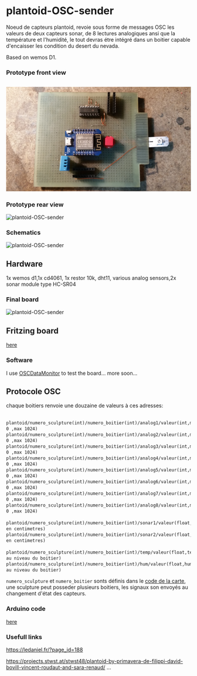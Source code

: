 # plantoid-OSC-sender

Noeud de capteurs plantoid, revoie sous forme de messages OSC les valeurs de deux capteurs sonar, de 8 lectures analogiques ansi que la température et l'humidité, le tout devras étre intégré dans un boitier capable d'encaisser les condition du desert du nevada.

Based on wemos D1.

### Prototype front view
##
![plantoid-OSC-sender](https://github.com/mart1ver/plantoid-OSC-sender/blob/master/images/front.jpg)
### Prototype rear view
![plantoid-OSC-sender](https://github.com/mart1ver/plantoid-OSC-sender/blob/master/images/back.jpg)

### Schematics
![plantoid-OSC-sender](https://github.com/mart1ver/plantoid-OSC-sender/blob/master/shema%20fritzing/plantoid_sch%C3%A9ma.jpg)
## Hardware
1x wemos d1,1x cd4061, 1x restor 10k, dht11, various analog sensors,2x sonar module type HC-SR04
### Final board
![plantoid-OSC-sender](https://github.com/mart1ver/plantoid-OSC-sender/blob/master/shema%20fritzing/plantoid_circuit%20imprim%C3%A9.jpg)
## Fritzing board
[here](https://github.com/mart1ver/plantoid-OSC-sender/blob/master/shema%20fritzing/plantoid%20box%20Sketch.fzz)
### Software
I use [OSCDataMonitor](https://github.com/kasperkamperman/OSCDataMonitor) to test the board... more soon...
## Protocole OSC
chaque boitiers renvoie une douzaine de valeurs à ces adresses:
```

plantoid/numero_sculpture(int)/numero_boitier(int)/analog1/valeur(int,min 0 ,max 1024)
plantoid/numero_sculpture(int)/numero_boitier(int)/analog2/valeur(int,min 0 ,max 1024)
plantoid/numero_sculpture(int)/numero_boitier(int)/analog3/valeur(int,min 0 ,max 1024)
plantoid/numero_sculpture(int)/numero_boitier(int)/analog4/valeur(int,min 0 ,max 1024)
plantoid/numero_sculpture(int)/numero_boitier(int)/analog5/valeur(int,min 0 ,max 1024)
plantoid/numero_sculpture(int)/numero_boitier(int)/analog6/valeur(int,min 0 ,max 1024)
plantoid/numero_sculpture(int)/numero_boitier(int)/analog7/valeur(int,min 0 ,max 1024)
plantoid/numero_sculpture(int)/numero_boitier(int)/analog8/valeur(int,min 0 ,max 1024)

plantoid/numero_sculpture(int)/numero_boitier(int)/sonar1/valeur(float,distance en centimetres)
plantoid/numero_sculpture(int)/numero_boitier(int)/sonar2/valeur(float,distance en centimetres)

plantoid/numero_sculpture(int)/numero_boitier(int)/temp/valeur(float,temperature au niveau du boitier)
plantoid/numero_sculpture(int)/numero_boitier(int)/hum/valeur(float,humidité au niveau du boitier)

```

```numero_sculpture``` et ```numero_boitier``` sonts définis dans le  [code de la carte](https://github.com/mart1ver/plantoid-OSC-sender/blob/master/code%20arduino/plantoid-osc-sender.ino), une sculpture peut posseder plusieurs boitiers, les signaux son envoyés au changement d'état des capteurs.

### Arduino code
[here](https://github.com/mart1ver/plantoid-OSC-sender/blob/master/code%20arduino/plantoid-osc-sender.ino)

### Usefull links

https://ledaniel.fr/?page_id=188

https://projects.stwst.at/stwst48/plantoid-by-primavera-de-filippi-david-bovill-vincent-roudaut-and-sara-renaud/
...
